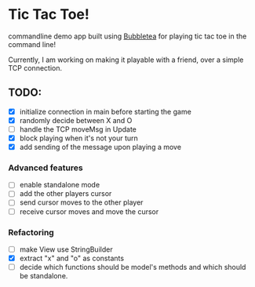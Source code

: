 # Tic Tac Toe!
commandline demo app built using [Bubbletea](https://github.com/charmbracelet/bubbletea) for playing tic tac toe in the command line!

Currently, I am working on making it playable with a friend, over a simple TCP connection.

## TODO:
- [x] initialize connection in main before starting the game
- [x] randomly decide between X and O
- [ ] handle the TCP moveMsg in Update
- [x] block playing when it's not your turn
- [x] add sending of the message upon playing a move

### Advanced features
- [ ] enable standalone mode
- [ ] add the other players cursor
- [ ] send cursor moves to the other player
- [ ] receive cursor moves and move the cursor

### Refactoring
- [ ] make View use StringBuilder
- [x] extract "x" and "o" as constants
- [ ] decide which functions should be model's methods and which should be standalone.

